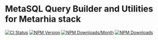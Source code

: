 # MetaSQL Query Builder and Utilities for Metarhia stack

[![CI Status](https://github.com/metarhia/metasql/workflows/Testing%20CI/badge.svg)](https://github.com/metarhia/metasql/actions?query=workflow%3A%22Testing+CI%22+branch%3Amaster)
[![NPM Version](https://badge.fury.io/js/metasql.svg)](https://badge.fury.io/js/metasql)
[![NPM Downloads/Month](https://img.shields.io/npm/dm/metasql.svg)](https://www.npmjs.com/package/metasql)
[![NPM Downloads](https://img.shields.io/npm/dt/metasql.svg)](https://www.npmjs.com/package/metasql)
